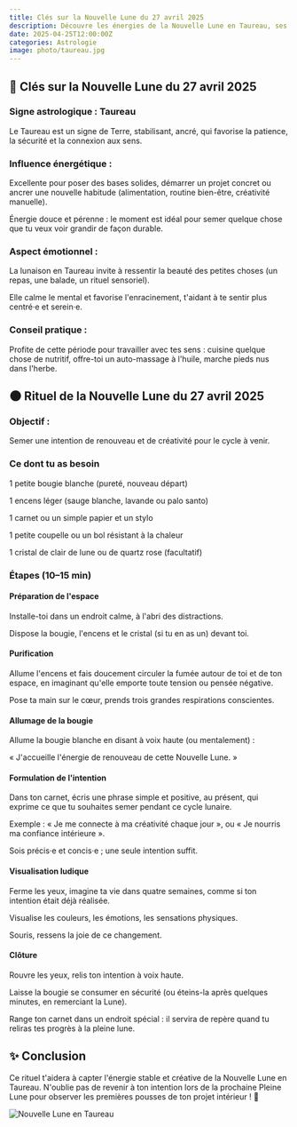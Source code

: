 ```yaml
---
title: Clés sur la Nouvelle Lune du 27 avril 2025
description: Découvre les énergies de la Nouvelle Lune en Taureau, ses influences et un rituel simple pour aligner ton intention avec cette puissante lunaison.
date: 2025-04-25T12:00:00Z
categories: Astrologie
image: photo/taureau.jpg
---
```


## 🌙 Clés sur la Nouvelle Lune du 27 avril 2025

### Signe astrologique : Taureau

Le Taureau est un signe de Terre, stabilisant, ancré, qui favorise la patience, la sécurité et la connexion aux sens.

### Influence énergétique :

Excellente pour poser des bases solides, démarrer un projet concret ou ancrer une nouvelle habitude (alimentation, routine bien-être, créativité manuelle).

Énergie douce et pérenne : le moment est idéal pour semer quelque chose que tu veux voir grandir de façon durable.

### Aspect émotionnel :

La lunaison en Taureau invite à ressentir la beauté des petites choses (un repas, une balade, un rituel sensoriel).

Elle calme le mental et favorise l'enracinement, t'aidant à te sentir plus centré·e et serein·e.

### Conseil pratique :

Profite de cette période pour travailler avec tes sens : cuisine quelque chose de nutritif, offre-toi un auto-massage à l'huile, marche pieds nus dans l'herbe.

## 🌑 Rituel de la Nouvelle Lune du 27 avril 2025

### Objectif :

Semer une intention de renouveau et de créativité pour le cycle à venir.

### Ce dont tu as besoin

1 petite bougie blanche (pureté, nouveau départ)

1 encens léger (sauge blanche, lavande ou palo santo)

1 carnet ou un simple papier et un stylo

1 petite coupelle ou un bol résistant à la chaleur

1 cristal de clair de lune ou de quartz rose (facultatif)

### Étapes (10–15 min)

#### Préparation de l'espace

Installe-toi dans un endroit calme, à l'abri des distractions.

Dispose la bougie, l'encens et le cristal (si tu en as un) devant toi.

#### Purification

Allume l'encens et fais doucement circuler la fumée autour de toi et de ton espace, en imaginant qu'elle emporte toute tension ou pensée négative.

Pose ta main sur le cœur, prends trois grandes respirations conscientes.

#### Allumage de la bougie

Allume la bougie blanche en disant à voix haute (ou mentalement) :

« J'accueille l'énergie de renouveau de cette Nouvelle Lune. »

#### Formulation de l'intention

Dans ton carnet, écris une phrase simple et positive, au présent, qui exprime ce que tu souhaites semer pendant ce cycle lunaire.

Exemple : « Je me connecte à ma créativité chaque jour »,
ou « Je nourris ma confiance intérieure ».

Sois précis·e et concis·e ; une seule intention suffit.

#### Visualisation ludique

Ferme les yeux, imagine ta vie dans quatre semaines, comme si ton intention était déjà réalisée.

Visualise les couleurs, les émotions, les sensations physiques.

Souris, ressens la joie de ce changement.

#### Clôture

Rouvre les yeux, relis ton intention à voix haute.

Laisse la bougie se consumer en sécurité (ou éteins-la après quelques minutes, en remerciant la Lune).

Range ton carnet dans un endroit spécial : il servira de repère quand tu reliras tes progrès à la pleine lune.

## ✨ Conclusion

Ce rituel t'aidera à capter l'énergie stable et créative de la Nouvelle Lune en Taureau. N'oublie pas de revenir à ton intention lors de la prochaine Pleine Lune pour observer les premières pousses de ton projet intérieur ! 🌱

![Nouvelle Lune en Taureau](/photo/taureau.jpg)
